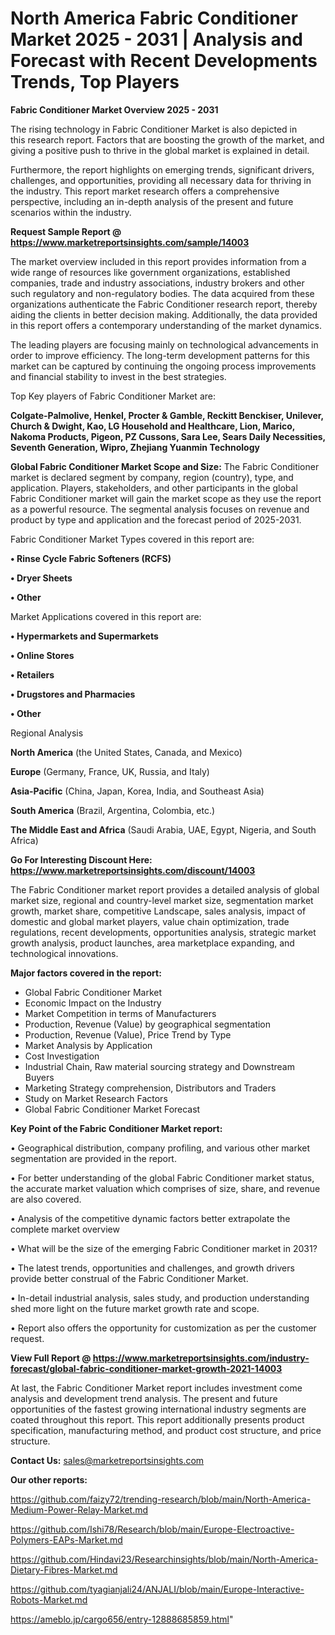 # North America Fabric Conditioner Market 2025 - 2031 | Analysis and Forecast with Recent Developments Trends, Top Players

<Strong> Fabric Conditioner Market Overview 2025 - 2031</strong>

The rising technology in Fabric Conditioner Market is also depicted in this research report. Factors that are boosting the growth of the market, and giving a positive push to thrive in the global market is explained in detail.

Furthermore, the report highlights on emerging trends, significant drivers, challenges, and opportunities, providing all necessary data for thriving in the industry. This report market research offers a comprehensive perspective, including an in-depth analysis of the present and future scenarios within the industry.

<strong>Request Sample Report @ <a href=https://www.marketreportsinsights.com/sample/14003>https://www.marketreportsinsights.com/sample/14003</a></strong>

The market overview included in this report provides information from a wide range of resources like government organizations, established companies, trade and industry associations, industry brokers and other such regulatory and non-regulatory bodies. The data acquired from these organizations authenticate the Fabric Conditioner research report, thereby aiding the clients in better decision making. Additionally, the data provided in this report offers a contemporary understanding of the market dynamics.

The leading players are focusing mainly on technological advancements in order to improve efficiency. The long-term development patterns for this market can be captured by continuing the ongoing process improvements and financial stability to invest in the best strategies.

Top Key players of Fabric Conditioner Market are:

<strong>Colgate-Palmolive, Henkel, Procter & Gamble, Reckitt Benckiser, Unilever, Church & Dwight, Kao, LG Household and Healthcare, Lion, Marico, Nakoma Products, Pigeon, PZ Cussons, Sara Lee, Sears Daily Necessities, Seventh Generation, Wipro, Zhejiang Yuanmin Technology</strong>

<strong><b>Global Fabric Conditioner Market Scope and Size:</b></strong>
The Fabric Conditioner market is declared segment by company, region (country), type, and application. Players, stakeholders, and other participants in the global Fabric Conditioner market will gain the market scope as they use the report as a powerful resource. The segmental analysis focuses on revenue and product by type and application and the forecast period of 2025-2031.

Fabric Conditioner Market Types covered in this report are:

<strong>• Rinse Cycle Fabric Softeners (RCFS)

• Dryer Sheets

• Other</strong>

Market Applications covered in this report are:

<strong>• Hypermarkets and Supermarkets

• Online Stores

• Retailers

• Drugstores and Pharmacies

• Other</strong> 

Regional Analysis

<strong>North America</strong> (the United States, Canada, and Mexico)

<strong>Europe</strong> (Germany, France, UK, Russia, and Italy)

<strong>Asia-Pacific</strong> (China, Japan, Korea, India, and Southeast Asia)

<strong>South America</strong> (Brazil, Argentina, Colombia, etc.)

<strong>The Middle East and Africa</strong> (Saudi Arabia, UAE, Egypt, Nigeria, and South Africa)

<strong>Go For Interesting Discount Here: <a href=https://www.marketreportsinsights.com/discount/14003>https://www.marketreportsinsights.com/discount/14003</a></strong>

The Fabric Conditioner market report provides a detailed analysis of global market size, regional and country-level market size, segmentation market growth, market share, competitive Landscape, sales analysis, impact of domestic and global market players, value chain optimization, trade regulations, recent developments, opportunities analysis, strategic market growth analysis, product launches, area marketplace expanding, and technological innovations.

<strong><b>Major factors covered in the report:</b></strong>
<ul>
  <li>Global Fabric Conditioner Market </li>
  <li>Economic Impact on the Industry</li>
  <li>Market Competition in terms of Manufacturers</li>
  <li>Production, Revenue (Value) by geographical segmentation</li>
  <li>Production, Revenue (Value), Price Trend by Type</li>
  <li>Market Analysis by Application</li>
  <li>Cost Investigation</li>
  <li>Industrial Chain, Raw material sourcing strategy and Downstream Buyers</li>
  <li>Marketing Strategy comprehension, Distributors and Traders</li>
  <li>Study on Market Research Factors</li>
  <li>Global Fabric Conditioner Market Forecast</li>
</ul>

<strong><b>Key Point of the Fabric Conditioner Market report:</b></strong>

• Geographical distribution, company profiling, and various other market segmentation are provided in the report.

• For better understanding of the global Fabric Conditioner market status, the accurate market valuation which comprises of size, share, and revenue are also covered.

• Analysis of the competitive dynamic factors better extrapolate the complete market overview

• What will be the size of the emerging Fabric Conditioner market in 2031?

• The latest trends, opportunities and challenges, and growth drivers provide better construal of the Fabric Conditioner Market.

• In-detail industrial analysis, sales study, and production understanding shed more light on the future market growth rate and scope.

• Report also offers the opportunity for customization as per the customer request.

<strong><b>View Full Report @ <a href=https://www.marketreportsinsights.com/industry-forecast/global-fabric-conditioner-market-growth-2021-14003>https://www.marketreportsinsights.com/industry-forecast/global-fabric-conditioner-market-growth-2021-14003</a></b></strong>


At last, the Fabric Conditioner Market report includes investment come analysis and development trend analysis. The present and future opportunities of the fastest growing international industry segments are coated throughout this report. This report additionally presents product specification, manufacturing method, and product cost structure, and price structure.

<strong>Contact Us:</strong>
sales@marketreportsinsights.com

<strong>Our other reports:</strong>

<a href=https://github.com/faizy72/trending-research/blob/main/North-America-Medium-Power-Relay-Market.md>https://github.com/faizy72/trending-research/blob/main/North-America-Medium-Power-Relay-Market.md</a>

<a href=https://github.com/Ishi78/Research/blob/main/Europe-Electroactive-Polymers-EAPs-Market.md>https://github.com/Ishi78/Research/blob/main/Europe-Electroactive-Polymers-EAPs-Market.md</a>

<a href=https://github.com/Hindavi23/Researchinsights/blob/main/North-America-Dietary-Fibres-Market.md>https://github.com/Hindavi23/Researchinsights/blob/main/North-America-Dietary-Fibres-Market.md</a>

<a href=https://github.com/tyagianjali24/ANJALI/blob/main/Europe-Interactive-Robots-Market.md>https://github.com/tyagianjali24/ANJALI/blob/main/Europe-Interactive-Robots-Market.md</a>

<a href=https://ameblo.jp/cargo656/entry-12888685859.html>https://ameblo.jp/cargo656/entry-12888685859.html</a>"
